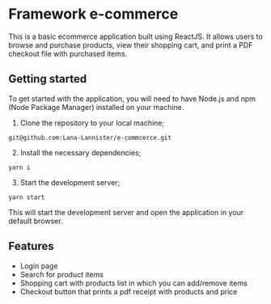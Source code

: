 # Framework e-commerce

This is a basic ecommerce application built using ReactJS. It allows users to browse and purchase products, view their shopping cart, and print a PDF checkout file with purchased items.

## Getting started

To get started with the application, you will need to have Node.js and npm (Node Package Manager) installed on your machine.

1. Clone the repository to your local machine;

`git@github.com:Lana-Lannister/e-commcerce.git`

2. Install the necessary dependencies;

`yarn i`

3. Start the development server;

`yarn start`

This will start the development server and open the application in your default browser.

## Features

- Login page
- Search for product items
- Shopping cart with products list in which you can add/remove items
- Checkout button that prints a pdf receipt with products and price
